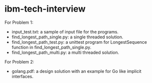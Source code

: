# ibm-tech-interview
For Problem 1:
- input_test.txt: a sample of input file for the programs.
- find_longest_path_single.py: a single threaded solution.
- find_longest_path_test.py: a unittest program for LongestSequence function in find_longest_path_single.py.
- find_longest_path_multi.py: a multi threaded solution.

For Problem 2:
- golang.pdf: a design solution with an example for Go like implicit interfaces.
